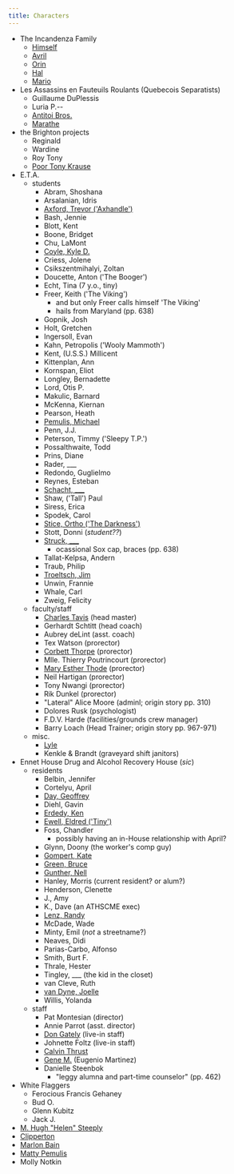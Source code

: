 ```yaml
--- 
title: Characters
---
```


* The Incandenza Family
  * [Himself](/characters/Himself)
  * [Avril](/characters/Avril)
  * [Orin](/characters/Orin)
  * [Hal](/characters/Hal)
  * [Mario](/characters/Mario)
* Les Assassins en Fauteuils Roulants (Quebecois Separatists)
  * Guillaume DuPlessis
  * Luria P.--
  * [Antitoi Bros.](/characters/Antitoi_Brothers)
  * [Marathe](/characters/Marathe)
* the Brighton projects
  * Reginald
  * Wardine
  * Roy Tony
  * [Poor Tony Krause](/characters/Poor_Tony)
* E.T.A.
  * students
    * Abram, Shoshana
    * Arsalanian, Idris
    * [Axford, Trevor ('Axhandle')](/characters/Axford)
    * Bash, Jennie
    * Blott, Kent
    * Boone, Bridget
    * Chu, LaMont
    * [Coyle, Kyle D.](/characters/Coyle)
    * Criess, Jolene
    * Csikszentmihalyi, Zoltan
    * Doucette, Anton ('The Booger')
    * Echt, Tina (7 y.o., tiny)
    * Freer, Keith ('The Viking')
      * and but only Freer calls himself 'The Viking'
      * hails from Maryland (pp. 638)
    * Gopnik, Josh
    * Holt, Gretchen
    * Ingersoll, Evan
    * Kahn, Petropolis ('Wooly Mammoth')
    * Kent, (U.S.S.) Millicent
    * Kittenplan, Ann
    * Kornspan, Eliot
    * Longley, Bernadette
    * Lord, Otis P.
    * Makulic, Barnard
    * McKenna, Kiernan
    * Pearson, Heath
    * [Pemulis, Michael](/characters/Pemulis)
    * Penn, J.J.
    * Peterson, Timmy ('Sleepy T.P.')
    * Possalthwaite, Todd
    * Prins, Diane
    * Rader, ___
    * Redondo, Guglielmo
    * Reynes, Esteban
    * [Schacht, ___](/characters/Schacht)
    * Shaw, ('Tall') Paul
    * Siress, Erica
    * Spodek, Carol
    * [Stice, Ortho ('The Darkness')](/characters/Ortho)
    * Stott, Donni (*student??*)
    * [Struck, ___](/characters/Struck)
      * ocassional Sox cap, braces (pp. 638)
    * Tallat-Kelpsa, Andern
    * Traub, Philip
    * [Troeltsch, Jim](/characters/Jim_Troeltsch)
    * Unwin, Frannie
    * Whale, Carl
    * Zweig, Felicity
  * faculty/staff
    * [Charles Tavis](/characters/CT) (head master)
    * Gerhardt Schtitt (head coach)
    * Aubrey deLint (asst. coach)
    * Tex Watson (prorector)
    * [Corbett Thorpe](/characters/Corbett_Thorpe) (prorector)
    * Mlle. Thierry Poutrincourt (prorector)
    * [Mary Esther Thode](/characters/Mary_Esther_Thode) (prorector)
    * Neil Hartigan (prorector)
    * Tony Nwangi (prorector)
    * Rik Dunkel (prorector)
    * "Lateral" Alice Moore (adminl; origin story pp. 310)
    * Dolores Rusk (psychologist)
    * F.D.V. Harde (facilities/grounds crew manager)
    * Barry Loach (Head Trainer; origin story pp. 967-971)
  * misc.
    * [Lyle](/characters/Lyle)
    * Kenkle &amp; Brandt (graveyard shift janitors)
* Ennet House Drug and Alcohol Recovery House (*sic*)
  * residents
    * Belbin, Jennifer
    * Cortelyu, April
    * [Day, Geoffrey](/characters/Geoffrey_Day)
    * Diehl, Gavin
    * [Erdedy, Ken](/characters/Erdedy)
    * [Ewell, Eldred ('Tiny')](/characters/Tiny_Ewell)
    * Foss, Chandler
      * possibly having an in-House relationship with April?
    * Glynn, Doony (the worker's comp guy)
    * [Gompert, Kate](/characters/Kate_Gompert)
    * [Green, Bruce](/characters/Bruce_Green)
    * [Gunther, Nell](/characters/Nell_Gunther)
    * Hanley, Morris (current resident? or alum?)
    * Henderson, Clenette
    * J., Amy
    * K., Dave (an ATHSCME exec)
    * [Lenz, Randy](/characters/Randy_Lenz)
    * McDade, Wade
    * Minty, Emil (*not* a streetname?)
    * Neaves, Didi
    * Parias-Carbo, Alfonso
    * Smith, Burt F.
    * Thrale, Hester
    * Tingley, ___ (the kid in the closet)
    * van Cleve, Ruth
    * [van Dyne, Joelle](/characters/Joelle)
    * Willis, Yolanda
  * staff
    * Pat Montesian (director)
    * Annie Parrot (asst. director)
    * [Don Gately](/characters/Don_Gately) (live-in staff)
    * Johnette Foltz (live-in staff)
    * [Calvin Thrust](/characters/Calvin_Thrust)
    * [Gene M.](/characters/Gene_M) (Eugenio Martinez)
    * Danielle Steenbok
      * "leggy alumna and part-time counselor" (pp. 462)
* White Flaggers
  * Ferocious Francis Gehaney
  * Bud O.
  * Glenn Kubitz
  * Jack J.
* [M. Hugh "Helen" Steeply](/characters/Steeply)
* [Clipperton](/characters/Clipperton)
* [Marlon Bain](/characters/Marlon_Bain)
* [Matty Pemulis](/characters/Matty_Pemulis)
* Molly Notkin